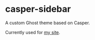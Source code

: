 casper-sidebar
==============

A custom Ghost theme based on Casper.

Currently used for [my site](http://hyharryhuang.com).
